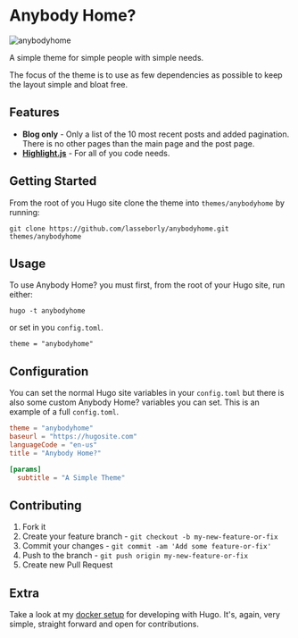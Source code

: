 # Anybody Home?

![anybodyhome](https://github.com/lasseborly/anybodyhome/blob/master/images/screenshot.png "Anybody Home?")

A simple theme for simple people with simple needs.

The focus of the theme is to use as few dependencies as possible to keep the layout simple and bloat free.

## Features
* __Blog only__ - Only a list of the 10 most recent posts and added pagination. There is no other pages than the main page and the post page.
* [__Highlight.js__](https://highlightjs.org/) - For all of you code needs.

## Getting Started
From the root of you Hugo site clone the theme into `themes/anybodyhome` by running:

`git clone https://github.com/lasseborly/anybodyhome.git themes/anybodyhome`

## Usage
To use Anybody Home? you must first, from the root of your Hugo site, run either:

`hugo -t anybodyhome`

or set in you `config.toml`.

`theme = "anybodyhome"`

## Configuration
You can set the normal Hugo site variables in your `config.toml` but there is also some custom Anybody Home? variables you can set. This is an example of a full `config.toml`.

```toml
theme = "anybodyhome"
baseurl = "https://hugosite.com"
languageCode = "en-us"
title = "Anybody Home?"

[params]
  subtitle = "A Simple Theme"
```

## Contributing

1. Fork it
2. Create your feature branch - `git checkout -b my-new-feature-or-fix`
3. Commit your changes - `git commit -am 'Add some feature-or-fix'`
4. Push to the branch - `git push origin my-new-feature-or-fix`
5. Create new Pull Request

## Extra
Take a look at my [docker setup](https://github.com/lasseborly/hugo-development) for developing with Hugo. It's, again, very simple, straight forward and open for contributions.
